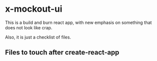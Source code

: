 # x-mockout-ui
This is a build and burn react app, with new emphasis on something that does not look like crap.

Also, it is just a checklist of files.

## Files to touch after create-react-app
